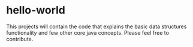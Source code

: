 # hello-world

This projects will contain the code that explains the basic data structures functionality and few other core java concepts. Please feel free to contribute. 

